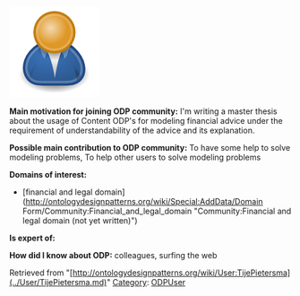 [![Image:ODPUser.png](../images/a/a6/ODPUser.png)](../Image/ODPUser.png.md "Image:ODPUser.png")




  





__Main motivation for joining ODP community:__ I'm writing a master thesis about the usage of Content ODP's for modeling financial advice under the requirement of understandability of the advice and its explanation.


__Possible main contribution to ODP community:__ To have some help to solve modeling problems, To help other users to solve modeling problems


__Domains of interest:__



* [financial and legal domain](http://ontologydesignpatterns.org/wiki/Special:AddData/Domain Form/Community:Financial_and_legal_domain "Community:Financial and legal domain (not yet written)")


__Is expert of:__


  

__How did I know about ODP:__ colleagues, surfing the web






Retrieved from "[http://ontologydesignpatterns.org/wiki/User:TijePietersma](../User/TijePietersma.md)"
 [Category](http://ontologydesignpatterns.org/wiki/Special:Categories "Special:Categories"): [ODPUser](../Category/ODPUser.md "Category:ODPUser")